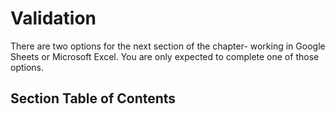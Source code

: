 # Validation

There are two options for the next section of the chapter- working in Google Sheets or Microsoft Excel. You are only expected to complete one of those options. 

## Section Table of Contents

```{tableofcontents}
```